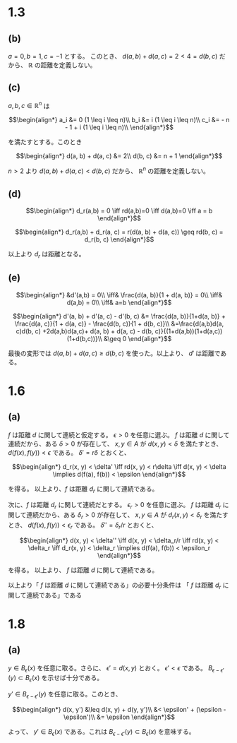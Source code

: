 # 1.3

## (b)

$a=0, b=1, c=-1$ とする。
このとき、 $d(a, b) + d(a, c) = 2 < 4 = d(b, c)$ だから、
$\mathbb{R}$ の距離を定義しない。

## (c)

$a, b, c \in \mathbb{R}^n$ は

$$\begin{align*}
a_i &= 0 (1 \leq i \leq n)\\
b_i &= i (1 \leq i \leq n)\\
c_i &= - n - 1 + i (1 \leq i \leq n)\\
\end{align*}$$

を満たすとする。このとき

$$\begin{align*} 
d(a, b) + d(a, c) &= 2\\
d(b, c) &= n + 1
\end{align*}$$

$n > 2$ より $d(a, b) + d(a, c) < d(b, c)$ だから、 $\mathbb{R}^n$ の距離を定義しない。

## (d)

$$\begin{align*} 
d_r(a,b) = 0 \iff rd(a,b)=0 \iff d(a,b)=0 \iff a = b
\end{align*}$$

$$\begin{align*} 
d_r(a,b) + d_r(a, c) = r(d(a, b) + d(a, c)) \geq rd(b, c) = d_r(b, c)
\end{align*}$$

以上より $d_r$ は距離となる。


## (e)


$$\begin{align*} 
&d'(a,b) = 0\\
\iff& \frac{d(a, b)}{1 + d(a, b)} = 0\\
\iff& d(a,b) = 0\\
\iff& a=b
\end{align*}$$

$$\begin{align*} 
d'(a, b) + d'(a, c) - d'(b, c) &= \frac{d(a, b)}{1+d(a, b)} + \frac{d(a, c)}{1 + d(a, c)} - \frac{d(b, c)}{1 + d(b, c)}\\
&=\frac{d(a,b)d(a, c)d(b, c) +2d(a,b)d(a,c)+ d(a, b) + d(a, c) - d(b, c)}{(1+d(a,b))(1+d(a,c))(1+d(b,c))}\\
&\geq 0
\end{align*}$$

最後の変形では $d(a, b) + d(a, c) \geq d(b, c)$ を使った。以上より、 $d'$ は距離である。

# 1.6

## (a)

$f$ は距離 $d$ に関して連続と仮定する。
$\epsilon > 0$ を任意に選ぶ。
$f$ は距離 $d$ に関して連続だから、ある $\delta > 0$ が存在して、 $x, y \in A$ が
$d(x, y) < \delta$ を満たすとき、 $d(f(x), f(y)) < \epsilon$ である。
$\delta'=r\delta$ とおくと、 

$$\begin{align*}
d_r(x, y) < \delta' \iff rd(x, y) < r\delta \iff d(x, y) < \delta \implies d(f(a), f(b)) < \epsilon
\end{align*}$$

を得る。
以上より、$f$ は距離 $d_r$ に関して連続である。

次に、$f$ は距離 $d_r$ に関して連続だとする。
$\epsilon_r > 0$ を任意に選ぶ。
$f$ は距離 $d_r$ に関して連続だから、ある $\delta_r > 0$ が存在して、 $x, y \in A$ が
$d_r(x, y) < \delta_r$ を満たすとき、 $d(f(x), f(y)) < \epsilon_r$ である。
$\delta''=\delta_r/r$ とおくと、 

$$\begin{align*}
d(x, y) < \delta'' \iff d(x, y) < \delta_r/r \iff rd(x, y) < \delta_r \iff d_r(x, y) < \delta_r \implies d(f(a), f(b)) < \epsilon_r
\end{align*}$$

を得る。
以上より、 $f$ は距離 $d$ に関して連続である。

以上より「 $f$ は距離 $d$ に関して連続である」の必要十分条件は
「 $f$ は距離 $d_r$ に関して連続である」である

# 1.8

## (a)

$y \in B_\epsilon(x)$ を任意に取る。さらに、 $\epsilon'=d(x,y)$ とおく。 $\epsilon'<\epsilon$ である。 $B_{\epsilon-\epsilon'}(y) \subset B_\epsilon(x)$ を示せば十分である。

$y' \in B_{\epsilon-\epsilon'}(y)$ を任意に取る。このとき、

$$\begin{align*} 
d(x, y') &\leq d(x, y) + d(y, y')\\
&< \epsilon' + (\epsilon - \epsilon')\\
&= \epsilon
\end{align*}$$

よって、 $y' \in B_\epsilon(x)$ である。これは $B_{\epsilon-\epsilon'}(y) \subset B_\epsilon(x)$ を意味する。